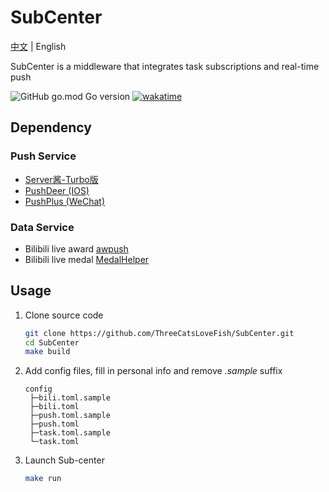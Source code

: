 # SubCenter

[中文](README.md) | English

SubCenter is a middleware that integrates task subscriptions and real-time push

![GitHub go.mod Go version](https://img.shields.io/github/go-mod/go-version/ThreeCatsLoveFish/SubCenter)
[![wakatime](https://wakatime.com/badge/github/ThreeCatsLoveFish/SubCenter.svg)](https://wakatime.com/badge/github/ThreeCatsLoveFish/SubCenter)

## Dependency

### Push Service

- [Server酱-Turbo版](https://sct.ftqq.com/)
- [PushDeer (IOS)](https://github.com/easychen/pushdeer)
- [PushPlus (WeChat)](https://www.pushplus.plus/)

### Data Service

- Bilibili live award [awpush](https://github.com/andywang425/BLTH-server)
- Bilibili live medal [MedalHelper](https://github.com/ThreeCatsLoveFish/MedalHelper)

## Usage

1. Clone source code
   ```bash
   git clone https://github.com/ThreeCatsLoveFish/SubCenter.git
   cd SubCenter
   make build
   ```
1. Add config files, fill in personal info and remove *.sample* suffix
   ```
   config
    ├─bili.toml.sample
    ├─bili.toml
    ├─push.toml.sample
    ├─push.toml
    ├─task.toml.sample
    └─task.toml
   ```
1. Launch Sub-center
   ```bash
   make run
   ```
